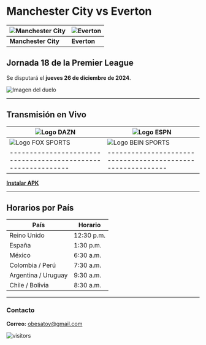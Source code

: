 # Manchester City vs Everton

| ![Manchester City](https://upload.wikimedia.org/wikipedia/en/e/eb/Manchester_City_FC_badge.svg) | ![Everton](https://upload.wikimedia.org/wikipedia/en/7/7c/Everton_FC_logo.svg) |
|------------------------------------------------------------------------------------------------|--------------------------------------------------------------------------------|
| **Manchester City**                                                                           | **Everton**                                                                    |

## Jornada 18 de la Premier League  
Se disputará el **jueves 26 de diciembre de 2024**.

![Imagen del duelo](http://cnd.ultratv.rf.gd/eventos/v1/manchestervseverton.png)

---

## Transmisión en Vivo  
| ![Logo DAZN](https://golazotv2stream.web.app/logos/dazn1.png) | ![Logo ESPN](https://golazotv2stream.web.app/logos/espn.png) |
|-------------------------------------------------------------|-----------------------------------------------------------|
| ![Logo FOX SPORTS](https://golazotv2stream.web.app/logos/foxsports.png) | ![Logo BEIN SPORTS](https://golazotv2stream.web.app/logos/bein_sports.png) |
|-------------------------------------------------------------|-----------------------------------------------------------|
[**Instalar APK**](https://apk.e-droid.net/apk/app3418656-hvjn5f.apk?v=6)

---

## Horarios por País
| País                | Horario     |
|---------------------|-------------|
| Reino Unido         | 12:30 p.m. |
| España              | 1:30 p.m.  |
| México              | 6:30 a.m.  |
| Colombia / Perú     | 7:30 a.m.  |
| Argentina / Uruguay | 9:30 a.m.  |
| Chile / Bolivia     | 8:30 a.m.  |  

---

### Contacto  
**Correo:** [obesatoy@gmail.com](mailto:obesatoy@gmail.com)

![visitors](https://visitor-badge.laobi.icu/badge?page_id=/Yoshiroobesato/Manchester-City-vs-Everton)